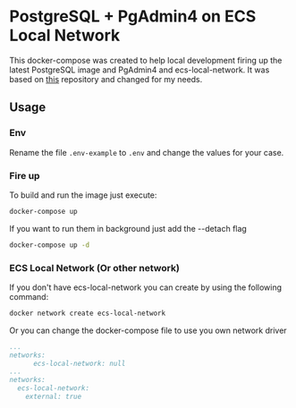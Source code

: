 # PostgreSQL + PgAdmin4 on ECS Local Network

This docker-compose was created to help local development firing up the latest PostgreSQL image and
PgAdmin4 and ecs-local-network. It was based on [this](https://github.com/mrts/docker-postgresql-multiple-databases) repository and changed for my needs.

## Usage

### Env

Rename the file `.env-example` to `.env` and change the values for your case.

### Fire up
To build and run the image just execute:
```bash
docker-compose up
```
If you want to run them in background just add the --detach flag
```bash
docker-compose up -d
```

### ECS Local Network (Or other network)

If you don't have ecs-local-network you can create by using the following command:
```bash
docker network create ecs-local-network
```

Or you can change the docker-compose file to use you own network driver
```yml
...
networks:
      ecs-local-network: null
...
networks:
  ecs-local-network:
    external: true
```